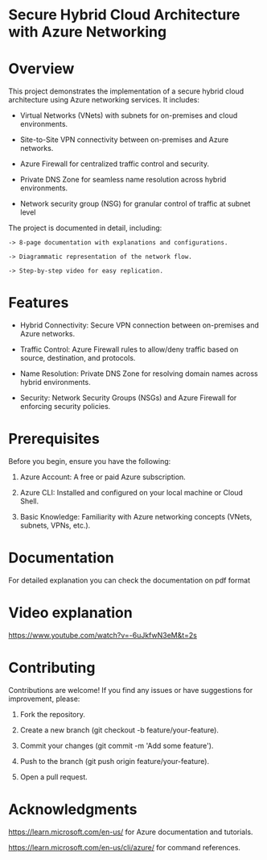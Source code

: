 # Secure Hybrid Cloud Architecture with Azure Networking

# Overview
This project demonstrates the implementation of a secure hybrid cloud architecture using Azure networking services. It includes:

* Virtual Networks (VNets) with subnets for on-premises and cloud environments.

* Site-to-Site VPN connectivity between on-premises and Azure networks.

* Azure Firewall for centralized traffic control and security.

* Private DNS Zone for seamless name resolution across hybrid environments.
  
* Network security group (NSG) for granular control of traffic at subnet level

The project is documented in detail, including:

    -> 8-page documentation with explanations and configurations.

    -> Diagrammatic representation of the network flow.

    -> Step-by-step video for easy replication.
    
# Features
* Hybrid Connectivity: Secure VPN connection between on-premises and Azure networks.

* Traffic Control: Azure Firewall rules to allow/deny traffic based on source, destination, and protocols.

* Name Resolution: Private DNS Zone for resolving domain names across hybrid environments.

* Security: Network Security Groups (NSGs) and Azure Firewall for enforcing security policies.

# Prerequisites
Before you begin, ensure you have the following:

1. Azure Account: A free or paid Azure subscription.

2. Azure CLI: Installed and configured on your local machine or Cloud Shell.

3. Basic Knowledge: Familiarity with Azure networking concepts (VNets, subnets, VPNs, etc.).

# Documentation
For detailed explanation you can check the documentation on pdf format
# Video explanation
https://www.youtube.com/watch?v=-6uJkfwN3eM&t=2s

# Contributing
Contributions are welcome! If you find any issues or have suggestions for improvement, please:

1. Fork the repository.

2. Create a new branch (git checkout -b feature/your-feature).

3. Commit your changes (git commit -m 'Add some feature').

4. Push to the branch (git push origin feature/your-feature).

5. Open a pull request.

# Acknowledgments
https://learn.microsoft.com/en-us/ for Azure documentation and tutorials.

https://learn.microsoft.com/en-us/cli/azure/ for command references.

